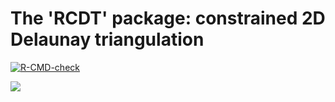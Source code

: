 # The 'RCDT' package: constrained 2D Delaunay triangulation

<!-- badges: start -->
[![R-CMD-check](https://github.com/stla/RCDT/workflows/R-CMD-check/badge.svg)](https://github.com/stla/RCDT/actions)
<!-- badges: end -->

![](https://raw.githubusercontent.com/stla/gyro/main/inst/images/CDT.png)
